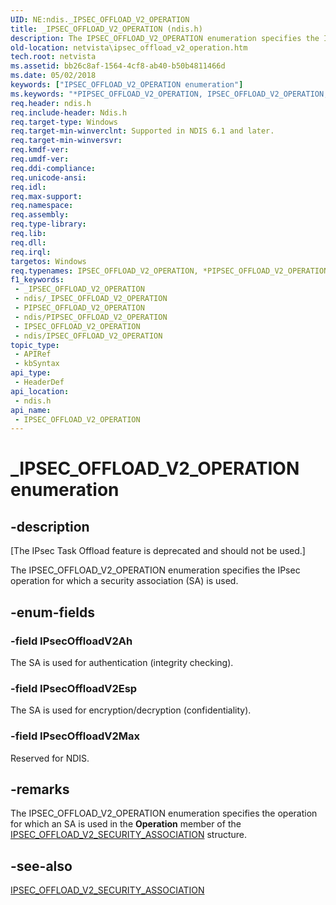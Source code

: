 ```yaml
---
UID: NE:ndis._IPSEC_OFFLOAD_V2_OPERATION
title: _IPSEC_OFFLOAD_V2_OPERATION (ndis.h)
description: The IPSEC_OFFLOAD_V2_OPERATION enumeration specifies the IPsec operation for which a security association (SA) is used.
old-location: netvista\ipsec_offload_v2_operation.htm
tech.root: netvista
ms.assetid: bb26c8af-1564-4cf8-ab40-b50b4811466d
ms.date: 05/02/2018
keywords: ["IPSEC_OFFLOAD_V2_OPERATION enumeration"]
ms.keywords: "*PIPSEC_OFFLOAD_V2_OPERATION, IPSEC_OFFLOAD_V2_OPERATION, IPSEC_OFFLOAD_V2_OPERATION enumeration [Network Drivers Starting with Windows Vista], IPsecOffloadV2Ah, IPsecOffloadV2Esp, IPsecOffloadV2Max, PIPSEC_OFFLOAD_V2_OPERATION, PIPSEC_OFFLOAD_V2_OPERATION enumeration pointer [Network Drivers Starting with Windows Vista], _IPSEC_OFFLOAD_V2_OPERATION, ndis/IPSEC_OFFLOAD_V2_OPERATION, ndis/IPsecOffloadV2Ah, ndis/IPsecOffloadV2Esp, ndis/IPsecOffloadV2Max, ndis/PIPSEC_OFFLOAD_V2_OPERATION, netvista.ipsec_offload_v2_operation, task_offload_IPsecv2_ref_37a1424a-fe40-440d-a071-9483c5bcb516.xml"
req.header: ndis.h
req.include-header: Ndis.h
req.target-type: Windows
req.target-min-winverclnt: Supported in NDIS 6.1 and later.
req.target-min-winversvr: 
req.kmdf-ver: 
req.umdf-ver: 
req.ddi-compliance: 
req.unicode-ansi: 
req.idl: 
req.max-support: 
req.namespace: 
req.assembly: 
req.type-library: 
req.lib: 
req.dll: 
req.irql: 
targetos: Windows
req.typenames: IPSEC_OFFLOAD_V2_OPERATION, *PIPSEC_OFFLOAD_V2_OPERATION
f1_keywords:
 - _IPSEC_OFFLOAD_V2_OPERATION
 - ndis/_IPSEC_OFFLOAD_V2_OPERATION
 - PIPSEC_OFFLOAD_V2_OPERATION
 - ndis/PIPSEC_OFFLOAD_V2_OPERATION
 - IPSEC_OFFLOAD_V2_OPERATION
 - ndis/IPSEC_OFFLOAD_V2_OPERATION
topic_type:
 - APIRef
 - kbSyntax
api_type:
 - HeaderDef
api_location:
 - ndis.h
api_name:
 - IPSEC_OFFLOAD_V2_OPERATION
---
```


# _IPSEC_OFFLOAD_V2_OPERATION enumeration


## -description

<p class="CCE_Message">[The IPsec Task Offload feature is deprecated and should not be used.]

The IPSEC_OFFLOAD_V2_OPERATION enumeration specifies the IPsec operation for which a security
  association (SA) is used.

## -enum-fields

### -field IPsecOffloadV2Ah

The SA is used for authentication (integrity checking).

### -field IPsecOffloadV2Esp

The SA is used for encryption/decryption (confidentiality).

### -field IPsecOffloadV2Max

Reserved for NDIS.

## -remarks

The IPSEC_OFFLOAD_V2_OPERATION enumeration specifies the operation for which an SA is used in the 
    <b>Operation</b> member of the 
    <a href="/windows-hardware/drivers/ddi/ndis/ns-ndis-_ipsec_offload_v2_security_association">
    IPSEC_OFFLOAD_V2_SECURITY_ASSOCIATION</a> structure.

## -see-also

<a href="/windows-hardware/drivers/ddi/ndis/ns-ndis-_ipsec_offload_v2_security_association">
   IPSEC_OFFLOAD_V2_SECURITY_ASSOCIATION</a>